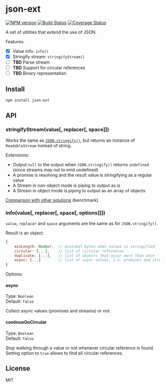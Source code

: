 # json-ext

[![NPM version](https://img.shields.io/npm/v/json-ext.svg)](https://www.npmjs.com/package/json-ext)
[![Build Status](https://travis-ci.org/discoveryjs/json-ext.svg?branch=master)](https://travis-ci.org/discoveryjs/json-ext)
[![Coverage Status](https://coveralls.io/repos/github/discoveryjs/json-ext/badge.svg?branch=master)](https://coveralls.io/github/discoveryjs/json-ext?)

A set of utilities that extend the use of JSON.

Features:

- [x] Value info: `info()`
- [x] Stringify stream: `stringifyStream()`
- [ ] **TBD** Parse stream
- [ ] **TBD** Support for circular references
- [ ] **TBD** Binary representation

## Install

```bash
npm install json-ext
```

## API

### stringifyStream(value[, replacer[, space]])

Works the same as [`JSON.stringify()`](https://developer.mozilla.org/en-US/docs/Web/JavaScript/Reference/Global_Objects/JSON/stringify), but returns an instance of `ReadableStream` instead of string.

Extensions:
- Output `null` to the output when `JSON.stringify()` returns `undefined` (since streams may not to emit undefined)
- A promise is resolving and the result value is stringifying as a regular value
- A Stream in non-object mode is piping to output as is
- A Stream in object mode is piping to output as an array of objects

[Comparison with other solutions](https://github.com/discoveryjs/json-ext/tree/master/benchmarks#stream-stringifying) (benchmark)

### info(value[, replacer[, space[, options]]])

`value`, `replacer` and `space` arguments are the same as for `JSON.stringify()`.

Result is an object:

```js
{
    minLength: Number,  // mininmal bytes when values is stringified
    circular: [...],    // list of circular references
    duplicate: [...],   // list of objects that occur more than once
    async: [...]        // list of async values, i.e. promises and streams
}
```

Options:

#### async

Type: `Boolean`  
Default: `false`

Collect async values (promises and streams) or not.

#### continueOnCircular

Type: `Boolean`  
Default: `false`

Stop walking through a value or not whenever circular reference is found. Setting option to `true` allows to find all circular references.

## License

MIT
